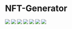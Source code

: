 # NFT-Generator

![](Images/1.jpg)
![](Images/2.jpg) 
![](Images/3.jpg)
![](Images/4.jpg)
![](Images/5.jpg)
![](Images/6.jpg)
![](Images/7.jpg)
